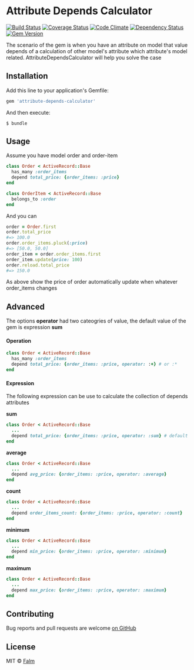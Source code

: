 # Attribute Depends Calculator
[![Build Status](https://travis-ci.org/falm/attribute-depends-calculator.svg?branch=master)](https://travis-ci.org/falm/attribute-depends-calculator) [![Coverage Status](https://coveralls.io/repos/github/falm/attribute-depends-calculator/badge.svg?branch=master)](https://coveralls.io/github/falm/attribute-depends-calculator?branch=master) [![Code Climate](https://codeclimate.com/github/falm/attribute-depends-calculator/badges/gpa.svg)](https://codeclimate.com/github/falm/attribute-depends-calculator) [![Dependency Status](https://gemnasium.com/badges/github.com/falm/attribute-depends-calculator.svg)](https://gemnasium.com/github.com/falm/attribute-depends-calculator) [![Gem Version](https://badge.fury.io/rb/attribute-depends-calculator.svg)](https://badge.fury.io/rb/attribute-depends-calculator)

The scenario of the gem is when you have an attribute on model that value depends of a calculation of other model's attribute which attribute's model related. AttributeDependsCalculator will help you solve the case

## Installation

Add this line to your application's Gemfile:

```ruby
gem 'attribute-depends-calculator'
```

And then execute:

    $ bundle

## Usage
Assume you have model order and order-item
```ruby
class Order < ActiveRecord::Base
  has_many :order_items
  depend total_price: {order_items: :price}
end

class OrderItem < ActiveRecord::Base
  belongs_to :order
end
```
And you can
```ruby
order = Order.first
order.total_price
#=> 100.0
order.order_items.pluck(:price)
#=> [50.0, 50.0]
order_item = order.order_items.first
order_item.update(price: 100)
order.reload.total_price
#=> 150.0
```
As above show the price of order automatically update when whatever order_items changes

## Advanced

The options **operator** had two cateogries of value, the default value of the gem is expression **sum**

#### Operation

```ruby
class Order < ActiveRecord::Base
  has_many :order_items
  depend total_price: {order_items: :price, operator: :+} # or :*
end
```

#### Expression

The following expression can be use to calculate the collection of depends attributes

**sum**

```ruby
class Order < ActiveRecord::Base
  ...
  depend total_price: {order_items: :price, operator: :sum} # default
end
```

**average**

```ruby
class Order < ActiveRecord::Base
  ...
  depend avg_price: {order_items: :price, operator: :average}
end
```

**count**

```ruby
class Order < ActiveRecord::Base
  ...
  depend order_items_count: {order_items: :price, operator: :count}
end
```

**minimum**

```ruby
class Order < ActiveRecord::Base
  ...
  depend min_price: {order_items: :price, operator: :minimum}
end
```

**maximum**

```ruby
class Order < ActiveRecord::Base
  ...
  depend max_price: {order_items: :price, operator: :maximum}
end
```





## Contributing
Bug reports and pull requests are welcome [on GitHub](https://github.com/falm/attribute-depends-calculator)

## License
MIT © [Falm](https://github.com/falm)
